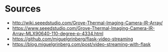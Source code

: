 # Sources

* http://wiki.seeedstudio.com/Grove-Thermal-Imaging-Camera-IR-Array/
* https://www.seeedstudio.com/Grove-Thermal-Imaging-Camera-IR-Array-MLX90640-110-degree-p-4334.html
* https://github.com/miguelgrinberg/flask-video-streaming
* https://blog.miguelgrinberg.com/post/video-streaming-with-flask